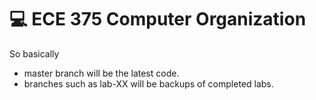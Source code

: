 # 💻 ECE 375 Computer Organization

So basically

* master branch will be the latest code.
* branches such as lab-XX will be backups of completed labs.